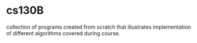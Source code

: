 # cs130B
collection of programs created from scratch that illustrates implementation of different algorithms covered during course. 